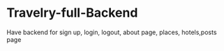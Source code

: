 # Travelry-full-Backend
Have backend for sign up, login, logout, about page, places, hotels,posts page

